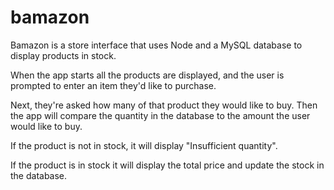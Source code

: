# bamazon

Bamazon is a store interface that uses Node and a MySQL database to display products in stock.

When the app starts all the products are displayed, and the user is prompted to enter an item they'd like to purchase.

Next, they're asked how many of that product they would like to buy. Then the app will compare the quantity in the database to the amount the user would like to buy.

If the product is not in stock, it will display "Insufficient quantity".

If the product is in stock it will display the total price and update the stock in the database.